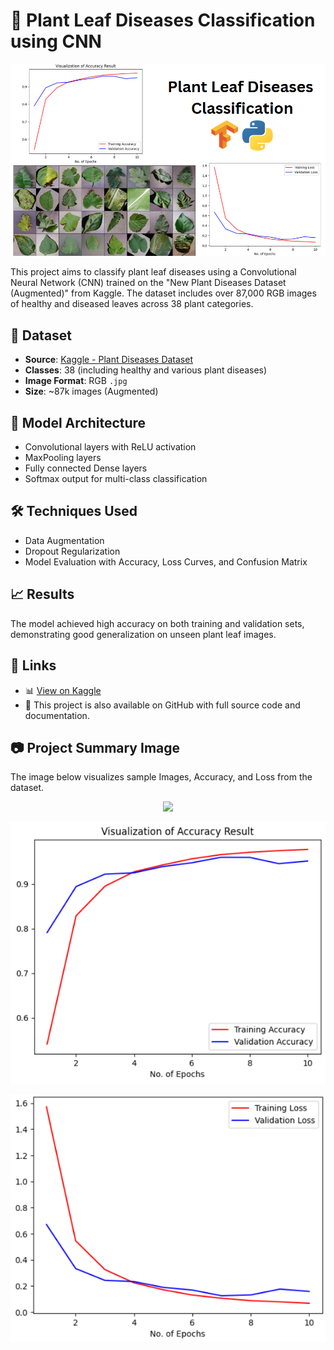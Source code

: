 # 🌿 Plant Leaf Diseases Classification using CNN

<p align="center">
  <img src="Images/Plant leaf classification.png" alt="Kidney Disease Project Summary" width="600"/>
</p>

This project aims to classify plant leaf diseases using a Convolutional Neural Network (CNN) trained on the "New Plant Diseases Dataset (Augmented)" from Kaggle. The dataset includes over 87,000 RGB images of healthy and diseased leaves across 38 plant categories.

## 📁 Dataset
- **Source**: [Kaggle - Plant Diseases Dataset](https://www.kaggle.com/datasets/vipoooool/new-plant-diseases-dataset)
- **Classes**: 38 (including healthy and various plant diseases)
- **Image Format**: RGB `.jpg`
- **Size**: ~87k images (Augmented)

## 🧠 Model Architecture
- Convolutional layers with ReLU activation
- MaxPooling layers
- Fully connected Dense layers
- Softmax output for multi-class classification

## 🛠️ Techniques Used
- Data Augmentation
- Dropout Regularization
- Model Evaluation with Accuracy, Loss Curves, and Confusion Matrix

## 📈 Results
The model achieved high accuracy on both training and validation sets, demonstrating good generalization on unseen plant leaf images.

## 🔗 Links

- 📊 [View on Kaggle](https://www.kaggle.com/code/aliamrali/kidney-classification-using-resnet50)
- 🧾 This project is also available on GitHub with full source code and documentation.

## 📷 Project Summary Image

The image below visualizes sample Images, Accuracy, and Loss from the dataset.

<p align="center">
  <img src="Images/Sample Data" width="600"/>
</p>
<p align="center">
  <img src="Images/Accuracy.png" width="600"/>
</p>
<p align="center">
  <img src="Images/Loss.png" width="600"/>
</p>
